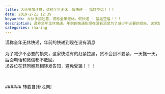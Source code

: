 ```yaml
---
title: 大伙多加注意，谎称全年无休，假快递 - 福娃空运！！！
date: 2019-2-21 12:39
keywords: 大伙多加注意，谎称全年无休，假快递 - 福娃空运！！！
description: 谎称全年无休快递，年前的快递到现在没有消息为了减少不必要的损失，这家快递有的赶紧拉黑，货不会到不要紧，一天拖一天，后面电话和微信都不敢回。求各位在菲同胞互相转发告知，避免受骗！！！
categories: sharing
---
```

<td class="t_f" id="postmessage_3084255">

谎称全年无休快递，年前的快递到现在没有消息<br/>
<br/>
为了减少不必要的损失，这家快递有的赶紧拉黑，货不会到不要紧，一天拖一天，后面电话和微信都不敢回。<br/>
求各位在菲同胞互相转发告知，避免受骗！！！<br/>
<br/>
<br/>
</td>
###### 转载自[菲龙网]